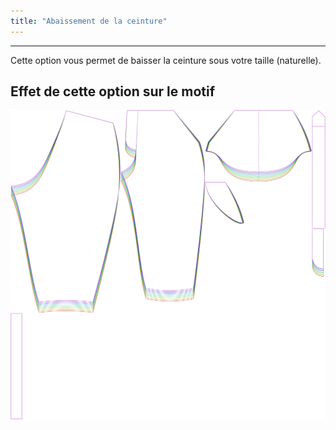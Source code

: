 ```yaml
---
title: "Abaissement de la ceinture"
---
```


***

Cette option vous permet de baisser la ceinture sous votre taille (naturelle).

## Effet de cette option sur le motif

![Cette image montre l'effet de cette option en superposant plusieurs variantes qui ont une valeur différente pour cette option](cornelius_waistbandbelowwaist_sample.svg "Effet de cette option sur le motif")
